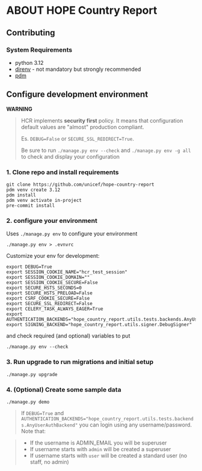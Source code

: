 ABOUT HOPE Country Report
=========================


## Contributing

### System Requirements

- python 3.12
- [direnv](https://direnv.net/) - not mandatory but strongly recommended
- [pdm](https://pdm.fming.dev/2.9/)

## Configure development environment

**WARNING**  
> HCR implements **security first** policy. It means that configuration default values are "almost" production compliant.
> 
> Es. `DEBUG=False` or `SECURE_SSL_REDIRECT=True`. 
> 
> Be sure to run `./manage.py env --check` and  `./manage.py env -g all` to check and display your configuration
 


### 1. Clone repo and install requirements
    git clone https://github.com/unicef/hope-country-report 
    pdm venv create 3.12
    pdm install
    pdm venv activate in-project
    pre-commit install

### 2. configure your environment

Uses `./manage.py env` to configure your environment 

    ./manage.py env > .evnvrc

Customize your env for development:

    export DEBUG=True
    export SESSION_COOKIE_NAME="hcr_test_session"
    export SESSION_COOKIE_DOMAIN=""
    export SESSION_COOKIE_SECURE=False
    export SECURE_HSTS_SECONDS=0
    export SECURE_HSTS_PRELOAD=False
    export CSRF_COOKIE_SECURE=False
    export SECURE_SSL_REDIRECT=False
    export CELERY_TASK_ALWAYS_EAGER=True
    export AUTHENTICATION_BACKENDS="hope_country_report.utils.tests.backends.AnyUserAuthBackend"
    export SIGNING_BACKEND="hope_country_report.utils.signer.DebugSigner"


and check required (and optional) variables to put 

    ./manage.py env --check


### 3. Run upgrade to run migrations and initial setup

    ./manage.py upgrade

### 4. (Optional) Create some sample data

    ./manage.py demo

> If `DEBUG=True` and `AUTHENTICATION_BACKENDS="hope_country_report.utils.tests.backends.AnyUserAuthBackend"` you can login using any username/password. Note that:

>   - If the username is ADMIN_EMAIL you will be superuser 
>   - If username starts with `admin` will be created a superuser   
>   - If username starts with `user`  will be created a standard user (no staff, no admin)

